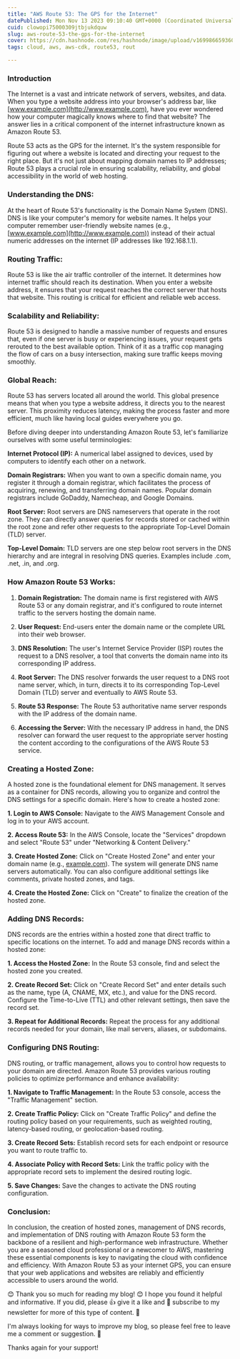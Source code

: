 ```yaml
---
title: "AWS Route 53: The GPS for the Internet"
datePublished: Mon Nov 13 2023 09:10:40 GMT+0000 (Coordinated Universal Time)
cuid: clowopi75000309jtbjukdquw
slug: aws-route-53-the-gps-for-the-internet
cover: https://cdn.hashnode.com/res/hashnode/image/upload/v1699866593608/fb9282a1-98a5-4cb8-aa85-124a2dabe650.png
tags: cloud, aws, aws-cdk, route53, rout

---
```


### Introduction

The Internet is a vast and intricate network of servers, websites, and data. When you type a website address into your browser's address bar, like [www.example.com](http://www.example.com), have you ever wondered how your computer magically knows where to find that website? The answer lies in a critical component of the internet infrastructure known as Amazon Route 53.

Route 53 acts as the GPS for the internet. It's the system responsible for figuring out where a website is located and directing your request to the right place. But it's not just about mapping domain names to IP addresses; Route 53 plays a crucial role in ensuring scalability, reliability, and global accessibility in the world of web hosting.

### **Understanding the DNS:**

At the heart of Route 53's functionality is the Domain Name System (DNS). DNS is like your computer's memory for website names. It helps your computer remember user-friendly website names (e.g., [www.example.com](http://www.example.com)) instead of their actual numeric addresses on the internet (IP addresses like 192.168.1.1).

### **Routing Traffic:**

Route 53 is like the air traffic controller of the internet. It determines how internet traffic should reach its destination. When you enter a website address, it ensures that your request reaches the correct server that hosts that website. This routing is critical for efficient and reliable web access.

### **Scalability and Reliability:**

Route 53 is designed to handle a massive number of requests and ensures that, even if one server is busy or experiencing issues, your request gets rerouted to the best available option. Think of it as a traffic cop managing the flow of cars on a busy intersection, making sure traffic keeps moving smoothly.

### **Global Reach:**

Route 53 has servers located all around the world. This global presence means that when you type a website address, it directs you to the nearest server. This proximity reduces latency, making the process faster and more efficient, much like having local guides everywhere you go.

Before diving deeper into understanding Amazon Route 53, let's familiarize ourselves with some useful terminologies:

**Internet Protocol (IP):** A numerical label assigned to devices, used by computers to identify each other on a network.

**Domain Registrars:** When you want to own a specific domain name, you register it through a domain registrar, which facilitates the process of acquiring, renewing, and transferring domain names. Popular domain registrars include GoDaddy, Namecheap, and Google Domains.

**Root Server:** Root servers are DNS nameservers that operate in the root zone. They can directly answer queries for records stored or cached within the root zone and refer other requests to the appropriate Top-Level Domain (TLD) server.

**Top-Level Domain:** TLD servers are one step below root servers in the DNS hierarchy and are integral in resolving DNS queries. Examples include .com, .net, .in, and .org.

### **How Amazon Route 53 Works:**

1. **Domain Registration:** The domain name is first registered with AWS Route 53 or any domain registrar, and it's configured to route internet traffic to the servers hosting the domain name.
    
2. **User Request:** End-users enter the domain name or the complete URL into their web browser.
    
3. **DNS Resolution:** The user's Internet Service Provider (ISP) routes the request to a DNS resolver, a tool that converts the domain name into its corresponding IP address.
    
4. **Root Server:** The DNS resolver forwards the user request to a DNS root name server, which, in turn, directs it to its corresponding Top-Level Domain (TLD) server and eventually to AWS Route 53.
    
5. **Route 53 Response:** The Route 53 authoritative name server responds with the IP address of the domain name.
    
6. **Accessing the Server:** With the necessary IP address in hand, the DNS resolver can forward the user request to the appropriate server hosting the content according to the configurations of the AWS Route 53 service.
    

### **Creating a Hosted Zone:**

A hosted zone is the foundational element for DNS management. It serves as a container for DNS records, allowing you to organize and control the DNS settings for a specific domain. Here's how to create a hosted zone:

**1\. Login to AWS Console:** Navigate to the AWS Management Console and log in to your AWS account.

**2\. Access Route 53:** In the AWS Console, locate the "Services" dropdown and select "Route 53" under "Networking & Content Delivery."

**3\. Create Hosted Zone:** Click on "Create Hosted Zone" and enter your domain name (e.g., [example.com](http://example.com)). The system will generate DNS name servers automatically. You can also configure additional settings like comments, private hosted zones, and tags.

**4\. Create the Hosted Zone:** Click on "Create" to finalize the creation of the hosted zone.

### **Adding DNS Records:**

DNS records are the entries within a hosted zone that direct traffic to specific locations on the internet. To add and manage DNS records within a hosted zone:

**1\. Access the Hosted Zone:** In the Route 53 console, find and select the hosted zone you created.

**2\. Create Record Set:** Click on "Create Record Set" and enter details such as the name, type (A, CNAME, MX, etc.), and value for the DNS record. Configure the Time-to-Live (TTL) and other relevant settings, then save the record set.

**3\. Repeat for Additional Records:** Repeat the process for any additional records needed for your domain, like mail servers, aliases, or subdomains.

### **Configuring DNS Routing:**

DNS routing, or traffic management, allows you to control how requests to your domain are directed. Amazon Route 53 provides various routing policies to optimize performance and enhance availability:

**1\. Navigate to Traffic Management:** In the Route 53 console, access the "Traffic Management" section.

**2\. Create Traffic Policy:** Click on "Create Traffic Policy" and define the routing policy based on your requirements, such as weighted routing, latency-based routing, or geolocation-based routing.

**3\. Create Record Sets:** Establish record sets for each endpoint or resource you want to route traffic to.

**4\. Associate Policy with Record Sets:** Link the traffic policy with the appropriate record sets to implement the desired routing logic.

**5\. Save Changes:** Save the changes to activate the DNS routing configuration.

### **Conclusion:**

In conclusion, the creation of hosted zones, management of DNS records, and implementation of DNS routing with Amazon Route 53 form the backbone of a resilient and high-performance web infrastructure. Whether you are a seasoned cloud professional or a newcomer to AWS, mastering these essential components is key to navigating the cloud with confidence and efficiency. With Amazon Route 53 as your internet GPS, you can ensure that your web applications and websites are reliably and efficiently accessible to users around the world.

😊 Thank you so much for reading my blog! 😊 I hope you found it helpful and informative. If you did, please 👍 give it a like and 💌 subscribe to my newsletter for more of this type of content. 💌

I'm always looking for ways to improve my blog, so please feel free to leave me a comment or suggestion. 💬

Thanks again for your support!